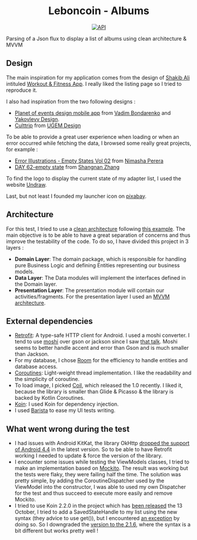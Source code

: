 <h1 align="center">Leboncoin - Albums</h1>

<p align="center">
  <a href="https://android-arsenal.com/api?level=19"><img alt="API" src="https://img.shields.io/badge/API-19%2B-brightgreen.svg?style=flat"/></a>
</p>

Parsing of a Json flux to display a list of albums using clean architecture &amp; MVVM


## Design

The main inspiration for my application comes from the design of [Shakib Ali](https://www.behance.net/Shakibali) intituled [Workout & Fitness App](https://www.behance.net/gallery/101104737/Workout-Fitness-App?tracking_source=search_projects_recommended%7Capplication%20mobile%20gallery).
I really liked the listing page so I tried to reproduce it.

 I also had inspiration from the two following designs :
- [Planet of events design mobile app](https://www.behance.net/gallery/95407439/Planet-of-events-design-mobile-app-UXUI?tracking_source=search_projects_recommended%7Capplication%20mobile%20gallery) from [Vadim Bondarenko](https://www.behance.net/Despro) and [Yakovlevv Design](https://www.behance.net/yakovlevv).
- [Culttrip](https://www.behance.net/gallery/88746691/Culttrip?tracking_source=search_projects_recommended%7Capplication%20mobile%20gallery) from [UGEM Design](https://www.behance.net/ugem)

To be able to provide a great user experience when loading or when an error occurred while fetching the data, I browsed some really great projects, for example :
- [Error Illustrations - Empty States Vol 02](https://www.behance.net/gallery/57693817/Error-Illustrations-Empty-States-Vol-02?tracking_source=search_projects_recommended%7CAndroid%20empty%20state) from [Nimasha Perera](https://www.behance.net/nimashasperera)
- [DAY 62-empty state](https://www.behance.net/gallery/53698651/DAY-62-empty-state) from [Shangnan Zhang](https://www.behance.net/Zhangshangnan)

To find the logo to display the current state of my adapter list, I used the website [Undraw](https://undraw.co/).

Last, but not least I founded my launcher icon on [pixabay](https://pixabay.com/illustrations/gallery-image-icon-album-3381283/).


## Architecture

For this test, I tried to use a [clean architecture](https://blog.cleancoder.com/uncle-bob/2012/08/13/the-clean-architecture.html) following [this example](https://fernandocejas.com/2018/05/07/architecting-android-reloaded/).
The main objective is to be able to have a great separation of concerns and thus improve the testability of the code. To do so, I have divided this project in 3 layers :

- **Domain Layer**: The domain package, which is responsible for handling pure Business Logic and defining Entities representing our business models.
- **Data Layer**: The Data modules will implement the interfaces defined in the Domain layer.
- **Presentation Layer**: The presentation module will contain our activities/fragments. For the presentation layer I used an [MVVM architecture](https://developer.android.com/jetpack/guide).


## External dependencies

- [Retrofit](https://github.com/square/retrofit): A type-safe HTTP client for Android. I used a moshi converter. I tend to use [moshi](https://github.com/square/moshi) over gson or jackson
since I saw [that talk](https://www.youtube.com/watch?time_continue=2526&v=1PwdqkKDCSo&feature=emb_logo). Moshi seems to better handle accent and error than Gson and is much smaller than Jackson.
- For my database, I chose [Room](https://developer.android.com/topic/libraries/architecture/room) for the efficiency to handle entities and database access.
- [Coroutines](https://kotlinlang.org/docs/reference/coroutines-overview.html): Light-weight thread implementation. I like the readability and the simplicity of coroutine.
- To load image, I picked [Coil](https://github.com/coil-kt/coil), which released the 1.0 recently. I liked it, because the library is smaller than Glide & Picasso & the library is backed by Kotlin Coroutines.
- [Koin](https://github.com/InsertKoinIO/koin): I used Koin for dependency injection.
- I used [Barista](https://github.com/AdevintaSpain/Barista) to ease my UI tests writing.


## What went wrong during the test

- I had issues with Android KitKat, the library OkHttp [dropped the support of Android 4.4](https://medium.com/square-corner-blog/okhttp-3-13-requires-android-5-818bb78d07ce) in the latest version. So to be able to
have Retrofit working I needed to update & force the version of the library.
- I encounter some issues while testing the ViewModels classes, I tried to make an implementation based on [Mockito](https://site.mockito.org/). The result was working but the tests were flaky, they were failing half the
time. The solution was pretty simple, by adding the CoroutineDispatcher used by the ViewModel into the constructor, I was able to used my own Dispatcher for the test and thus succeed to execute more easily and remove
Mockito.
- I tried to use Koin 2.2.0 in the project which has [been released](https://medium.com/koin-developers/whats-next-with-koin-2-2-3-0-releases-6c5464ae5e3d) the 13 October, I tried to add a SavedStateHandle to my list
using the new syntax (they advice to use get()), but I encountered [an exception](https://www.google.com/search?client=firefox-b-d&q=%22No+definition+found+for+class%3A%27androidx.lifecycle.SavedStateHandle%27.%22) by
doing so. So I downgraded the [version to the 2.1.6](https://medium.com/koin-developers/unboxing-koin-2-1-7f1133ebb790), where the syntax is a bit different but works pretty well !

